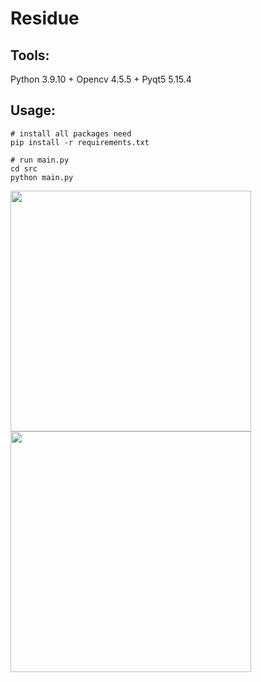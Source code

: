 # Residue
## Tools:
Python 3.9.10 + Opencv 4.5.5 + Pyqt5 5.15.4

## Usage:

```
# install all packages need
pip install -r requirements.txt

# run main.py
cd src
python main.py
```
<img src="https://user-images.githubusercontent.com/95983476/180357254-54057dec-ea26-425b-adc9-0bd552c73022.png" height="385">   <img src= "https://user-images.githubusercontent.com/95983476/180881912-51dbb138-79dd-4db6-be35-9d437d4dcc7e.png" height="385">
